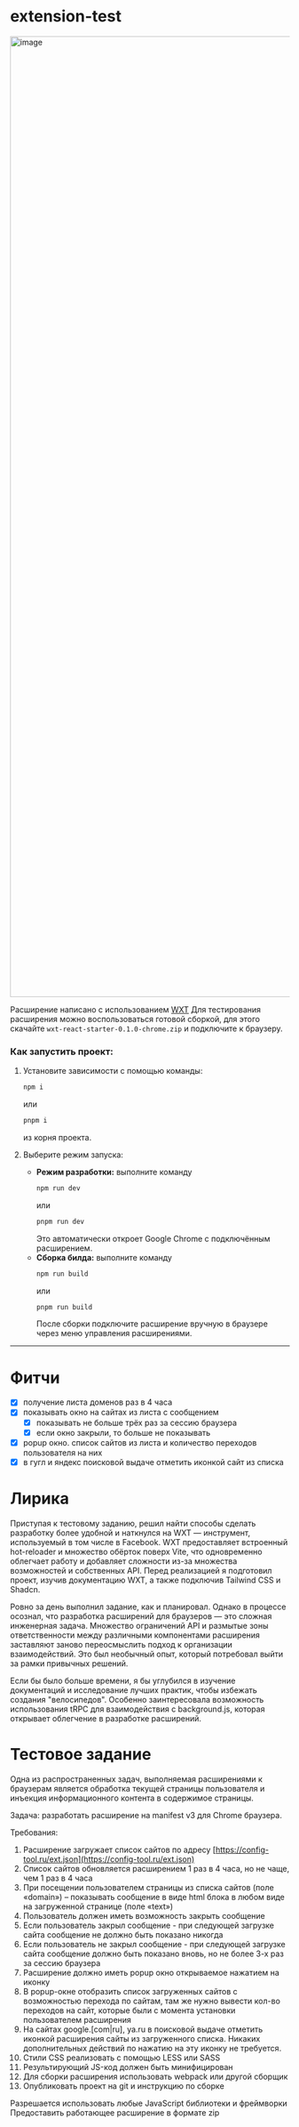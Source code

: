 # extension-test

<img width="1728" alt="image" src="https://github.com/user-attachments/assets/25bb5c35-65b5-4ab2-b897-2be9b2f0e902" />

Расширение написано с использованием [WXT](https://wxt.dev/)
Для тестирования расширения можно воспользоваться готовой сборкой, для этого скачайте `wxt-react-starter-0.1.0-chrome.zip` и подключите к браузеру.

### Как запустить проект:
1. Установите зависимости с помощью команды:  
   ```bash
   npm i
   ```  
   или  
   ```bash
   pnpm i
   ```  
   из корня проекта.
   
2. Выберите режим запуска:
   - **Режим разработки:** выполните команду  
     ```bash
     npm run dev
     ```  
     или  
     ```bash
     pnpm run dev
     ```  
     Это автоматически откроет Google Chrome с подключённым расширением.
   - **Сборка билда:** выполните команду  
     ```bash
     npm run build
     ```  
     или  
     ```bash
     pnpm run build
     ```  
     После сборки подключите расширение вручную в браузере через меню управления расширениями.  

---

# Фитчи
- [x] получение листа доменов раз в 4 часа
- [x] показывать окно на сайтах из листа с сообщением
	- [x] показывать не больше трёх раз за сессию браузера
	- [x] если окно закрыли, то больше не показывать
- [x] popup окно. список сайтов из листа и количество переходов пользователя на них
- [x] в гугл и яндекс поисковой выдаче отметить иконкой сайт из списка

# Лирика
Приступая к тестовому заданию, решил найти способы сделать разработку более удобной и наткнулся на WXT — инструмент, используемый в том числе в Facebook. WXT предоставляет встроенный hot-reloader и множество обёрток поверх Vite, что одновременно облегчает работу и добавляет сложности из-за множества возможностей и собственных API. Перед реализацией я подготовил проект, изучив документацию WXT, а также подключив Tailwind CSS и Shadcn.

Ровно за день выполнил задание, как и планировал. Однако в процессе осознал, что разработка расширений для браузеров — это сложная инженерная задача. Множество ограничений API и размытые зоны ответственности между различными компонентами расширения заставляют заново переосмыслить подход к организации взаимодействий. Это был необычный опыт, который потребовал выйти за рамки привычных решений.

Если бы было больше времени, я бы углубился в изучение документаций и исследование лучших практик, чтобы избежать создания "велосипедов". Особенно заинтересовала возможность использования tRPC для взаимодействия с background.js, которая открывает облегчение в разработке расширений.

# Тестовое задание

Одна из распространенных задач, выполняемая расширениями к браузерам является обработка текущей страницы пользователя и инъекция информационного контента в содержимое страницы.

Задача: разработать расширение на manifest v3 для Chrome браузера.

Требования:
1. Расширение загружает список сайтов по адресу [https://config-tool.ru/ext.json](https://config-tool.ru/ext.json)
2. Список сайтов обновляется расширением 1 раз в 4 часа, но не чаще, чем 1 раз в 4 часа
3. При посещении пользователем страницы из списка сайтов (поле «domain») – показывать сообщение в виде html блока в любом виде на загруженной странице (поле «text»)
4. Пользователь должен иметь возможность закрыть сообщение
5. Если пользователь закрыл сообщение - при следующей загрузке сайта сообщение не должно быть показано никогда
6. Если пользователь не закрыл сообщение - при следующей загрузке сайта сообщение должно быть показано вновь, но не более 3-х раз за сессию браузера
7. Расширение должно иметь popup окно открываемое нажатием на иконку
8. В popup-окне отобразить список загруженных сайтов с возможностью перехода по сайтам, там же нужно вывести кол-во переходов на сайт, которые были с момента установки пользователем расширения
9. На сайтах google.[com|ru], ya.ru в поисковой выдаче отметить иконкой расширения сайты из загруженного списка. Никаких дополнительных действий по нажатию на эту иконку не требуется.
10. Стили CSS реализовать с помощью LESS или SASS
11. Результирующий JS-код должен быть минифицирован
12. Для сборки расширения использовать webpack или другой сборщик
13. Опубликовать проект на git и инструкцию по сборке 

Разрешается использовать любые JavaScript библиотеки и фреймворки
Предоставить работающее расширение в формате zip
